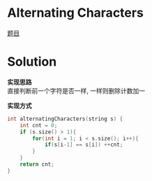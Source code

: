 # Alternating Characters

[题目](https://www.hackerrank.com/challenges/alternating-characters/problem)  

# Solution

**实现思路**  
直接判断前一个字符是否一样, 一样则删除计数加一  

**实现方式**  
```c
int alternatingCharacters(string s) {
    int cnt = 0;
    if (s.size() > 1){
        for(int i = 1; i < s.size(); i++){
            if(s[i-1] == s[i]) ++cnt;
        }
    }
    return cnt;
}
```
